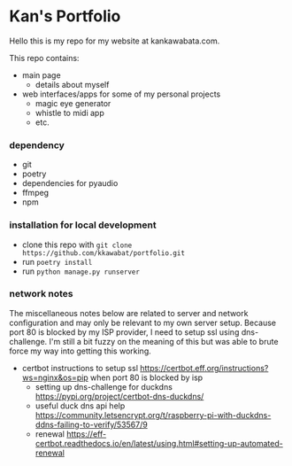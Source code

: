 # Kan's Portfolio

Hello this is my repo for my website at kankawabata.com.

This repo contains:
- main page
  - details about myself
- web interfaces/apps for some of my personal projects  
  - magic eye generator
  - whistle to midi app
  - etc.

### dependency
- git
- poetry 
- dependencies for pyaudio
- ffmpeg
- npm

### installation for local development 

- clone this repo with `git clone https://github.com/kkawabat/portfolio.git`
- run `poetry install`
- run `python manage.py runserver`


### network notes
The miscellaneous notes below are related to server and network configuration and may only be relevant to my own server setup. Because port 80 is blocked by my ISP provider, I need to setup ssl using dns-challenge. I'm still a bit fuzzy on the meaning of this but was able to brute force my way into getting this working.  
  
  
- certbot instructions to setup ssl https://certbot.eff.org/instructions?ws=nginx&os=pip when port 80 is blocked by isp
  - setting up dns-challenge for duckdns https://pypi.org/project/certbot-dns-duckdns/
  - useful duck dns api help https://community.letsencrypt.org/t/raspberry-pi-with-duckdns-ddns-failing-to-verify/53567/9
  - renewal https://eff-certbot.readthedocs.io/en/latest/using.html#setting-up-automated-renewal